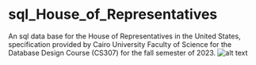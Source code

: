 # sql_House_of_Representatives
An sql data base for the  House of Representatives in the United States, specification provided by Cairo University Faculty of Science for the Database Design Course (CS307) for the fall semester of 2023.
![alt text](https://i.ibb.co/VBMJst2/Capture.png)
